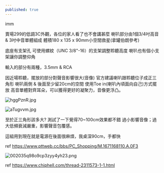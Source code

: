 ```yaml
---
published: true
---
```

imm

賣場299的低調3C外觀，各位的家人看了也不會講甚麼
喇叭部分由1個3/4吋高音 & 3吋中音單體組成
體積180 x 135 x 90mm小空間救星(拿罐伯朗參考)

底座有支架孔
可使用螺紋（UNC 3/8"-16）的支架調整聆聽高度
喇叭也有個小支架讓你調整仰角

輸入的部分有兩種，3.5mm & RCA

因近場聆聽，擺放的部分對聲音影響很大(音像)
官方建議喇叭跟聆聽位子成正三角形
喇叭兩側 & 後面至少留20cm的空間
使用Toe in(喇叭內頃面向自己)方式擺放
高音單體對齊耳朵，可以獲得更好的凝聚力，音像更浮凸。

![hggPznR.jpg]({{site.baseurl}}/_posts/hggPznR.jpg)

![aTugvvm.jpg]({{site.baseurl}}/_posts/aTugvvm.jpg)

至於正三角形該多大?
測試了一下覺得70~100cm效果都不錯
過小影響音像；過大低頻衰減嚴重，影響聲音包覆感。

這組用到現在就是電源在後面很麻煩，我桌深90cm，手都快

ref
https://www.pttweb.cc/bbs/PC_Shopping/M.1671168110.A.0F3


![002035q98o9cp3zyy4yh23.png]({{site.baseurl}}/_posts/002035q98o9cp3zyy4yh23.png)

ref
https://www.chiphell.com/thread-2311573-1-1.html
